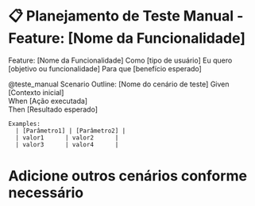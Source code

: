 

# 📋 Planejamento de Teste Manual - Feature: [Nome da Funcionalidade]

Feature: [Nome da Funcionalidade]
  Como [tipo de usuário]
  Eu quero [objetivo ou funcionalidade]
  Para que [benefício esperado]

  @teste_manual
  Scenario Outline: [Nome do cenário de teste]
    Given [Contexto inicial]  
    When [Ação executada]  
    Then [Resultado esperado]

    Examples:
      | [Parâmetro1] | [Parâmetro2] |
      | valor1      | valor2      |
      | valor3      | valor4      |

  # Adicione outros cenários conforme necessário
